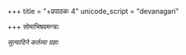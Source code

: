 +++
title = "+प्रपाठकः 4"
unicode_script = "devanagari"

+++
सोमाभिषवमन्त्राः

*सुत्यादिने कर्तव्या ग्रहाः*

